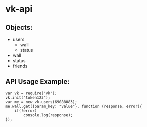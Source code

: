 # vk-api

Objects:
---------
* users
	* wall
	* status
* wall
* status
* friends

API Usage Example:
------------------
````
var vk = require("vk");
vk.init("token123");
var me = new vk.users(69088083);
me.wall.get({param_key: "value"}, function (response, error){
	if(!error)
		console.log(response);
});
````

